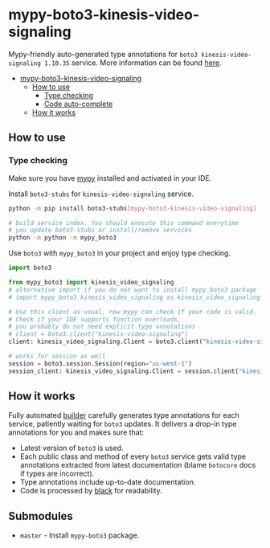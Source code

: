 # mypy-boto3-kinesis-video-signaling

Mypy-friendly auto-generated type annotations for `boto3 kinesis-video-signaling 1.10.35` service.
More information can be found [here](https://github.com/vemel/mypy_boto3).

- [mypy-boto3-kinesis-video-signaling](#mypy-boto3-kinesis-video-signaling)
  - [How to use](#how-to-use)
    - [Type checking](#type-checking)
    - [Code auto-complete](#code-auto-complete)
  - [How it works](#how-it-works)

## How to use

### Type checking

Make sure you have [mypy](https://github.com/python/mypy) installed and activated in your IDE.

Install `boto3-stubs` for `kinesis-video-signaling` service.

```bash
python -m pip install boto3-stubs[mypy-boto3-kinesis-video-signaling]

# build service index. You should execute this command everytime
# you update boto3-stubs or install/remove services
python -m python -m mypy_boto3
```

Use `boto3` with `mypy_boto3` in your project and enjoy type checking.

```python
import boto3

from mypy_boto3 import kinesis_video_signaling
# alternative import if you do not want to install mypy_boto3 package
# import mypy_boto3_kinesis_video_signaling as kinesis_video_signaling

# Use this client as usual, now mypy can check if your code is valid.
# Check if your IDE supports function overloads,
# you probably do not need explicit type annotations
# client = boto3.client("kinesis-video-signaling")
client: kinesis_video_signaling.Client = boto3.client("kinesis-video-signaling")

# works for session as well
session = boto3.session.Session(region="us-west-1")
session_client: kinesis_video_signaling.Client = session.client("kinesis-video-signaling")

```

## How it works

Fully automated [builder](https://github.com/vemel/mypy_boto3) carefully generates
type annotations for each service, patiently waiting for `boto3` updates. It delivers
a drop-in type annotations for you and makes sure that:

- Latest version of `boto3` is used.
- Each public class and method of every `boto3` service gets valid type annotations
  extracted from latest documentation (blame `botocore` docs if types are incorrect).
- Type annotations include up-to-date documentation.
- Code is processed by [black](https://github.com/psf/black) for readability.

## Submodules

- `master` - Install `mypy-boto3` package.